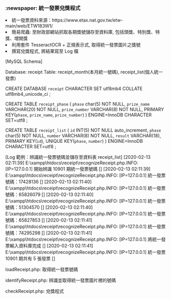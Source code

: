 ﻿<h3>:newspaper: 統一發票兌獎程式</h3>
<li>統一發票資料來源：https://www.etax.nat.gov.tw/etw-main/web/ETW183W1/</li>
<li>簡易爬蟲: 至財政部網站抓取各期獎號儲存至資料庫, 包括頭獎、特別獎、特獎、增開獎</li>
<li>利用套件 TesseractOCR + 正規表示式, 取得統一發票圖片之獎號</li>
<li>撰寫兌獎程式, 將結果寫至 Log 檔</li>

[MySQL Schema]

Database: receipt
Table: receipt_month(本月統一號碼), receipt_list(個人統一發票)

CREATE DATABASE `receipt` CHARACTER SET utf8mb4 COLLATE utf8mb4_unicode_ci ;

CREATE TABLE `receipt_phase` (
    `phase` char(5) NOT NULL,
    `prize_name` VARCHAR(20)  NOT NULL,
    `prize_number` VARCHAR(8)  NOT NULL,
    PRIMARY KEY(`phase`, `prize_name`, `prize_number`)
) ENGINE=InnoDB CHARACTER SET=utf8 ;

CREATE TABLE `receipt_list` (
    `id` INT(5) NOT NULL auto_increment,
    `phase` char(5) NOT NULL,
    `number` VARCHAR(8)  NOT NULL,
    `result` VARCHAR(18),
    PRIMARY KEY(`id`),
    UNIQUE KEY(`phase`, `number`)
) ENGINE=InnoDB CHARACTER SET=utf8 ;

[Log 範例：辨識統一發票號碼並儲存至資料表 receipt_list]
[2020-02-13 02:11:39] E:\xampp\htdocs\receipt\recognizeReceipt.php.INFO: [IP=127.0.0.1] 開始辨識 10901 期統一發票號碼 []
[2020-02-13 02:11:39] E:\xampp\htdocs\receipt\recognizeReceipt.php.INFO: [IP=127.0.0.1] 統一發票號碼：17428136 []
[2020-02-13 02:11:40] E:\xampp\htdocs\receipt\recognizeReceipt.php.INFO: [IP=127.0.0.1] 統一發票號碼：65826079 []
[2020-02-13 02:11:40] E:\xampp\htdocs\receipt\recognizeReceipt.php.INFO: [IP=127.0.0.1] 統一發票號碼：51304570 []
[2020-02-13 02:11:40] E:\xampp\htdocs\receipt\recognizeReceipt.php.INFO: [IP=127.0.0.1] 統一發票號碼：65827853 []
[2020-02-13 02:11:41] E:\xampp\htdocs\receipt\recognizeReceipt.php.INFO: [IP=127.0.0.1] 統一發票號碼：74295298 []
[2020-02-13 02:11:41] E:\xampp\htdocs\receipt\recognizeReceipt.php.INFO: [IP=127.0.0.1] 將統一發票輸入資料庫完成 []
[2020-02-13 02:11:41] E:\xampp\htdocs\receipt\recognizeReceipt.php.INFO: [IP=127.0.0.1] 統一發票 10901 期共有 5 張發票 []

loadReceipt.php: 取得統一發票號碼

identifyReceipt.php: 辨識並取得統一發票圖片裡的號碼

checkReceipt.php: 兌獎程式